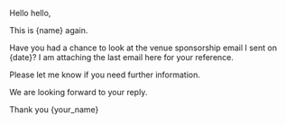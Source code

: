 Hello hello,

This is {name} again.

Have you had a chance to look at the venue sponsorship email I sent on {date}? I am attaching the last email here for your reference.

Please let me know if you need further information.

We are looking forward to your reply.

Thank you
{your_name}
